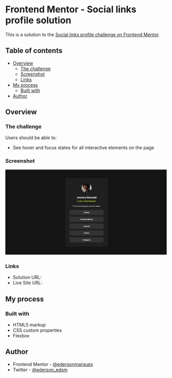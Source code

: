 # Frontend Mentor - Social links profile solution

This is a solution to the [Social links profile challenge on Frontend Mentor](https://www.frontendmentor.io/challenges/social-links-profile-UG32l9m6dQ). 

## Table of contents

- [Overview](#overview)
  - [The challenge](#the-challenge)
  - [Screenshot](#screenshot)
  - [Links](#links)
- [My process](#my-process)
  - [Built with](#built-with)
- [Author](#author)

## Overview

### The challenge

Users should be able to:

- See hover and focus states for all interactive elements on the page

### Screenshot

![](./assets/images/Screenshot%20from%202024-02-14%2017-27-29.png)

### Links

- Solution URL: [](https://github.com/edersonmarques/Social-links-profile)
- Live Site URL: [](https://edersonmarques.github.io/Social-links-profile/)

## My process

### Built with

- HTML5 markup
- CSS custom properties
- Flexbox


## Author

- Frontend Mentor - [@edersonmarques](https://www.frontendmentor.io/profile/edersonmarques)
- Twitter - [@ederson_edsm](https://www.twitter.com/ederson_edsm)
